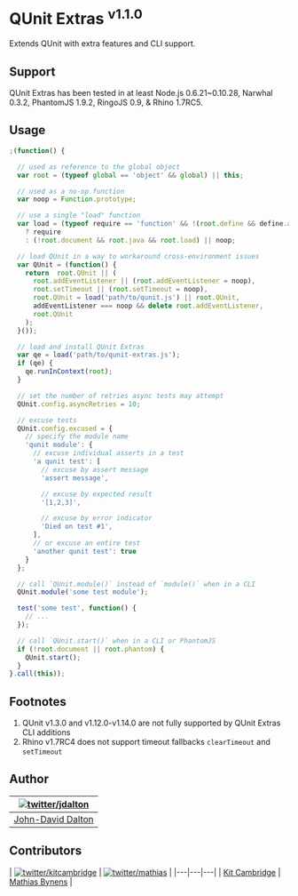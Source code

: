 # QUnit Extras <sup>v1.1.0</sup>

Extends QUnit with extra features and CLI support.

## Support

QUnit Extras has been tested in at least Node.js 0.6.21~0.10.28, Narwhal 0.3.2, PhantomJS 1.9.2, RingoJS 0.9, & Rhino 1.7RC5.

## Usage

```js
;(function() {

  // used as reference to the global object
  var root = (typeof global == 'object' && global) || this;

  // used as a no-op function
  var noop = Function.prototype;

  // use a single "load" function
  var load = (typeof require == 'function' && !(root.define && define.amd))
    ? require
    : (!root.document && root.java && root.load) || noop;

  // load QUnit in a way to workaround cross-environment issues
  var QUnit = (function() {
    return  root.QUnit || (
      root.addEventListener || (root.addEventListener = noop),
      root.setTimeout || (root.setTimeout = noop),
      root.QUnit = load('path/to/qunit.js') || root.QUnit,
      addEventListener === noop && delete root.addEventListener,
      root.QUnit
    );
  }());

  // load and install QUnit Extras
  var qe = load('path/to/qunit-extras.js');
  if (qe) {
    qe.runInContext(root);
  }

  // set the number of retries async tests may attempt
  QUnit.config.asyncRetries = 10;

  // excuse tests
  QUnit.config.excused = {
    // specify the module name
    'qunit module': {
      // excuse individual asserts in a test
      'a qunit test': [
        // excuse by assert message
        'assert message',

        // excuse by expected result
        '[1,2,3]',

        // excuse by error indicator
        'Died on test #1',
      ],
      // or excuse an entire test
      'another qunit test': true
    }
  };

  // call `QUnit.module()` instead of `module()` when in a CLI
  QUnit.module('some test module');

  test('some test', function() {
    // ...
  });

  // call `QUnit.start()` when in a CLI or PhantomJS
  if (!root.document || root.phantom) {
    QUnit.start();
  }
}.call(this));
```

## Footnotes

  1. QUnit v1.3.0 and v1.12.0-v1.14.0 are not fully supported by QUnit Extras CLI additions
  2. Rhino v1.7RC4 does not support timeout fallbacks `clearTimeout` and `setTimeout`

## Author

| [![twitter/jdalton](http://gravatar.com/avatar/299a3d891ff1920b69c364d061007043?s=70)](https://twitter.com/jdalton "Follow @jdalton on Twitter") |
|---|
| [John-David Dalton](http://allyoucanleet.com/) |

## Contributors

| [![twitter/kitcambridge](http://gravatar.com/avatar/6662a1d02f351b5ef2f8b4d815804661?s=70)](https://twitter.com/kitcambridge "Follow @kitcambridge on Twitter") | [![twitter/mathias](http://gravatar.com/avatar/24e08a9ea84deb17ae121074d0f17125?s=70)](https://twitter.com/mathias "Follow @mathias on Twitter") |
|---|---|---|
| [Kit Cambridge](http://kitcambridge.be/) | [Mathias Bynens](http://mathiasbynens.be/) |
